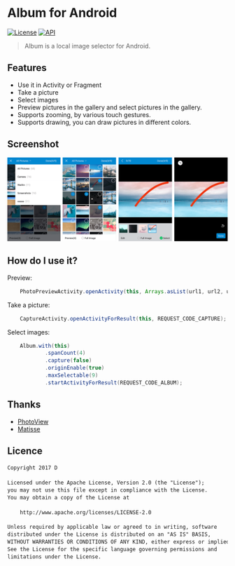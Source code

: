 # Album for Android

[![License](https://img.shields.io/badge/license-Apache%202-green.svg)](https://www.apache.org/licenses/LICENSE-2.0)
[![API](https://img.shields.io/badge/API-11%2B-green.svg?style=flat)](https://android-arsenal.com/api?level=11)

> Album is a local image selector for Android.

## Features
- Use it in Activity or Fragment
- Take a picture
- Select images
- Preview pictures in the gallery and select pictures in the gallery.
- Supports zooming, by various touch gestures.
- Supports drawing, you can draw pictures in different colors.

## Screenshot
![Artboard](https://github.com/Dsiner/Album/blob/master/image/album.png)

## How do I use it?
Preview:
```java
    PhotoPreviewActivity.openActivity(this, Arrays.asList(url1, url2, url3), 1);
```

Take a picture:
```java
    CaptureActivity.openActivityForResult(this, REQUEST_CODE_CAPTURE);
```

Select images:
```java
    Album.with(this)
            .spanCount(4)
            .capture(false)
            .originEnable(true)
            .maxSelectable(9)
            .startActivityForResult(REQUEST_CODE_ALBUM);
```

## Thanks
- [PhotoView](https://github.com/chrisbanes/PhotoView)
- [Matisse](https://github.com/zhihu/Matisse)

## Licence

```txt
Copyright 2017 D

Licensed under the Apache License, Version 2.0 (the "License");
you may not use this file except in compliance with the License.
You may obtain a copy of the License at

    http://www.apache.org/licenses/LICENSE-2.0

Unless required by applicable law or agreed to in writing, software
distributed under the License is distributed on an "AS IS" BASIS,
WITHOUT WARRANTIES OR CONDITIONS OF ANY KIND, either express or implied.
See the License for the specific language governing permissions and
limitations under the License.
```
